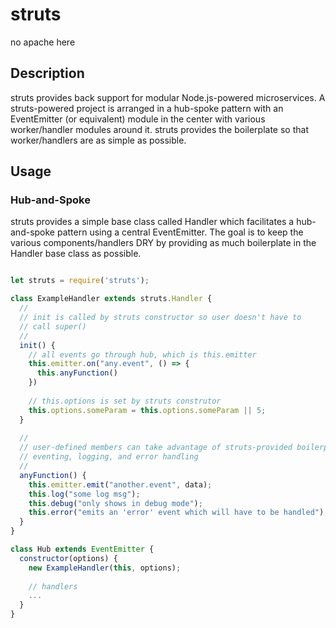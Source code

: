 # struts

no apache here

## Description

struts provides back support for modular Node.js-powered microservices. A struts-powered project is arranged in a hub-spoke pattern with an EventEmitter (or equivalent) module in the center with various worker/handler modules around it. struts provides the boilerplate so that worker/handlers are as simple as possible.

## Usage

### Hub-and-Spoke

struts provides a simple base class called Handler which facilitates a hub-and-spoke pattern using a central EventEmitter. The goal is to keep the various components/handlers DRY by providing as much boilerplate in the Handler base class as possible.

```js

let struts = require('struts');

class ExampleHandler extends struts.Handler {
  //
  // init is called by struts constructor so user doesn't have to
  // call super()
  //
  init() {
    // all events go through hub, which is this.emitter
    this.emitter.on("any.event", () => {
      this.anyFunction()
    })
    
    // this.options is set by struts construtor
    this.options.someParam = this.options.someParam || 5;
  }
  
  //
  // user-defined members can take advantage of struts-provided boilerplate for
  // eventing, logging, and error handling
  //
  anyFunction() {
    this.emitter.emit("another.event", data);
    this.log("some log msg");
    this.debug("only shows in debug mode");
    this.error("emits an 'error' event which will have to be handled");
  }
}

class Hub extends EventEmitter {
  constructor(options) {
    new ExampleHandler(this, options);
  
    // handlers
    ...
  }
}

```

